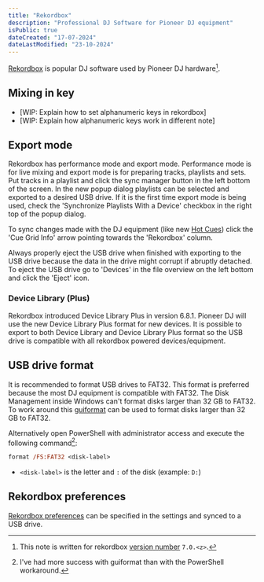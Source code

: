 ```yaml
---
title: "Rekordbox"
description: "Professional DJ Software for Pioneer DJ equipment"
isPublic: true
dateCreated: "17-07-2024"
dateLastModified: "23-10-2024"
---
```


[Rekordbox](https://rekordbox.com) is popular DJ software used by Pioneer DJ
hardware[^1].

[^1]: This note is written for rekordbox [version number](semantic-versioning) `7.0.<z>`.

## Mixing in key

* [WIP: Explain how to set alphanumeric keys in rekordbox]
* [WIP: Explain how alphanumeric keys work in different note]

## Export mode

Rekordbox has performance mode and export mode. Performance mode is for live
mixing and export mode is for preparing tracks, playlists and sets. Put tracks
in a playlist and click the sync manager button in the left bottom of the
screen. In the new popup dialog playlists can be selected and exported to a
desired USB drive. If it is the first time export mode is being used, check the
'Synchronize Playlists With a Device' checkbox in the right top of the popup
dialog.

To sync changes made with the DJ equipment (like new [Hot Cues](hot-cues)) click
the 'Cue Grid Info' arrow pointing towards the 'Rekordbox' column.

Always properly eject the USB drive when finished with exporting to the USB
drive because the data in the drive might corrupt if abruptly detached. To eject
the USB drive go to 'Devices' in the file overview on the left bottom and click
the 'Eject' icon.

### Device Library (Plus)

Rekordbox introduced Device Library Plus in version 6.8.1. Pioneer DJ will use
the new Device Library Plus format for new devices. It is possible to export
to both Device Library and Device Library Plus format so the USB drive is
compatible with all rekordbox powered devices/equipment.

## USB drive format

It is recommended to format USB drives to FAT32. This format is preferred
because the most DJ equipment is compatible with FAT32. The Disk Management
inside Windows can't format disks larger than 32 GB to FAT32. To work around
this [guiformat](http://ridgecrop.co.uk/index.htm?guiformat.htm) can be used to
format disks larger than 32 GB to FAT32.

Alternatively open PowerShell with administrator access and execute the
following command[^2]:

[^2]: I've had more success with guiformat than with the PowerShell workaround.

```ps
format /FS:FAT32 <disk-label>
```

* `<disk-label>` is the letter and `:` of the disk (example: `D:`)

## Rekordbox preferences

[Rekordbox preferences](rekordbox-preferences) can be specified in the settings
and synced to a USB drive.
